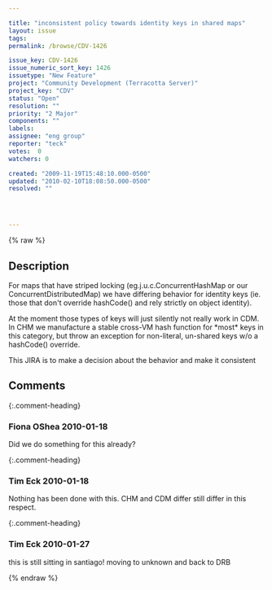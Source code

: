 ```yaml
---

title: "inconsistent policy towards identity keys in shared maps"
layout: issue
tags: 
permalink: /browse/CDV-1426

issue_key: CDV-1426
issue_numeric_sort_key: 1426
issuetype: "New Feature"
project: "Community Development (Terracotta Server)"
project_key: "CDV"
status: "Open"
resolution: ""
priority: "2 Major"
components: ""
labels: 
assignee: "eng group"
reporter: "teck"
votes:  0
watchers: 0

created: "2009-11-19T15:48:10.000-0500"
updated: "2010-02-10T18:08:50.000-0500"
resolved: ""




---
```


{% raw %}

## Description

<div markdown="1" class="description">

For maps that have striped locking (eg.j.u.c.ConcurrentHashMap or our ConcurrentDistributedMap) we have differing behavior for identity keys (ie. those that don't override hashCode() and rely strictly on object identity). 

At the moment those types of keys will just silently not really work in CDM. In CHM we manufacture a stable cross-VM hash function for \*most\* keys in this category, but throw an exception for non-literal, un-shared keys w/o a hashCode() override. 

This JIRA is to make a decision about the behavior and make it consistent 

</div>

## Comments


{:.comment-heading}
### **Fiona OShea** <span class="date">2010-01-18</span>

<div markdown="1" class="comment">

Did we do something for this already?

</div>


{:.comment-heading}
### **Tim Eck** <span class="date">2010-01-18</span>

<div markdown="1" class="comment">

Nothing has been done with this. CHM and CDM differ still differ in this respect.

</div>


{:.comment-heading}
### **Tim Eck** <span class="date">2010-01-27</span>

<div markdown="1" class="comment">

this is still sitting in santiago!  moving to unknown and back to DRB


</div>



{% endraw %}
